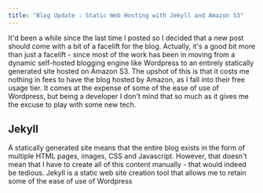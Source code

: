 ```yaml
---
title: "Blog Update : Static Web Hosting with Jekyll and Amazon S3"
---
```

It'd been a while since the last time I posted so I decided that a new post should come with a bit of a facelift for the blog. Actually, it's a good bit more than just a facelift - since most of the work has been in moving from a dynamic self-hosted blogging engine like Wordpress to an entirely statically generated site hosted on Amazon S3. The upshot of this is that it costs me nothing in fees to have the blog hosted by Amazon, as I fall into their free usage tier. It comes at the expense of some of the ease of use of Wordpress, but being a developer I don't mind that so much as it gives me the excuse to play with some new tech.

Jekyll
------

A statically generated site means that the entire blog exists in the form of multiple HTML pages, images, CSS and Javascript. However, that doesn't mean that I have to create all of this content manually - that would indeed be tedious. Jekyll is a static web site creation tool that allows me to retain some of the ease of use of Wordpress

